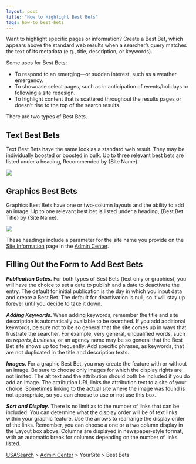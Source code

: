 ```yaml
---
layout: post
title: "How to Highlight Best Bets"
tags: how-to best-bets
---
```

<p>Want to highlight specific pages or information? Create a Best Bet, which appears above the standard web results when a searcher’s query matches the text of its metadata (e.g., title, description, or keywords).</p>
<p>Some uses for Best Bets:</p>
<ul><li>To respond to an emerging—or sudden interest, such as a weather emergency.</li>
<li>To showcase select pages, such as in anticipation of events/holidays or following a site redesign.</li>
<li>To highlight content that is scattered throughout the results pages or doesn’t rise to the top of the search results.</li>
</ul><p>There are two types of Best Bets.</p>
<h2>Text Best Bets</h2>
<p>Text Best Bets have the same look as a standard web result. They may be individually boosted or boosted in bulk. Up to three relevant best bets are listed under a heading, Recommended by {Site Name}.</p>
<p><img class="img-polaroid" src="http://f22818b4dfc10241d8a3-f1564c64756a8cfee25b6b19953b1d23.r31.cf2.rackcdn.com/tumblr_m1wph1ENf81qid15q.png"/></p>
<h2>Graphics Best Bets</h2>
<p>Graphics Best Bets have one or two-column layouts and the ability to add an image. Up to one relevant best bet is listed under a heading, {Best Bet Title} by {Site Name}.</p>
<p><img class="img-polaroid" src="http://f22818b4dfc10241d8a3-f1564c64756a8cfee25b6b19953b1d23.r31.cf2.rackcdn.com/tumblr_m1wpnb62Vs1qid15q.png"/></p>
<p>These headings include a parameter for the site name you provide on the <a href="/blog/how-to-edit-your-site-information.html">Site Information</a> page in the <a href="http://search.usa.gov/affiliates/home">Admin Center</a>.</p>
<h2>Filling Out the Form to Add Best Bets</h2>
<p><strong><em>Publication Dates.</em> </strong>For both types of Best Bets (text only or graphics), you will have the choice to set a date to publish and a date to deactivate the entry. The default for initial publication is the day in which you input data and create a Best Bet. The default for deactivation is null, so it will stay up forever until you decide to take it down.</p>
<p><strong><em>Adding Keywords.</em> </strong>When adding keywords, remember the title and site description is automatically available to be searched. If you add additional keywords, be sure not to be so general that the site comes up in ways that frustrate the searcher. For example, very general, unqualified words, such as <em>reports</em>, <em>business</em>, or an agency name may be so general that the Best Bet site shows up too frequently. Add specific phrases, as keywords, that are not duplicated in the title and description texts.</p>
<p><strong><em>Images.</em> </strong>For a graphic Best Bet, you may create the feature with or without an image. Be sure to choose only images for which the display rights are not limited. The alt text and the attribution should both be included if you do add an image. The attribution URL links the attribution text to a site of your choice. Sometimes linking to the actual site where the image was found is not appropriate, so you can choose to use or not use this box.</p>
<p><strong><em>Sort and Display.</em></strong> There is no limit as to the number of links that can be included. You can determine what the display order will be of text links within your graphic feature. Use the arrows to rearrange the display order of the links. Remember, you can choose a one or a two column display in the Layout box above. Columns are displayed in newspaper-style format, with an automatic break for columns depending on the number of links listed.</p>
<p><a href="http://usasearch.howto.gov/">USASearch</a> &gt; <a href="http://search.usa.gov/affiliates/home">Admin Center</a> &gt; YourSite &gt; Best Bets</p>
